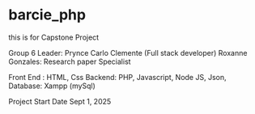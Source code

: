 # barcie_php

this is for Capstone Project

Group 6 
Leader: Prynce Carlo Clemente (Full stack developer)
Roxanne Gonzales: Research paper Specialist
 
Front End : HTML, Css
Backend: PHP, Javascript, Node JS, Json,  
Database: Xampp (mySql)

Project Start Date Sept 1, 2025









